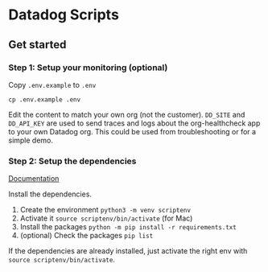 # Datadog Scripts

## Get started

### Step 1: Setup your monitoring (optional)

Copy `.env.example` to `.env`
```
cp .env.example .env
```

Edit the content to match your own org (not the customer). `DD_SITE` and `DD_API_KEY` are used to send traces and logs about the org-healthcheck app to your own Datadog org. This could be used from troubleshooting or for a simple demo.

### Step 2: Setup the dependencies

[Documentation](https://docs.python.org/3/tutorial/venv.html)

Install the dependencies.

1. Create the environment `python3 -m venv scriptenv`
2. Activate it `source scriptenv/bin/activate` (for Mac)
3. Install the packages `python -m pip install -r requirements.txt`
4. (optional) Check the packages `pip list`

If the dependencies are already installed, just activate the right env with `source scriptenv/bin/activate`.
